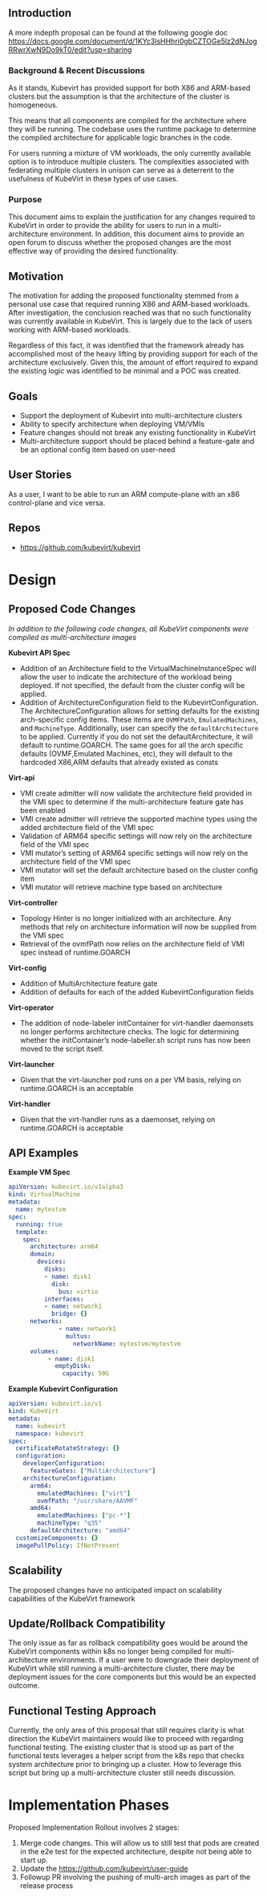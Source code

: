 ## Introduction

A more indepth proposal can be found at the following google doc https://docs.google.com/document/d/1KYc3lsHHhri0gbCZTOGe5lz2dNJogRRwrXwN9Do9kT0/edit?usp=sharing

### Background & Recent Discussions
As it stands, Kubevirt has provided support for both X86 and ARM-based clusters but the assumption is that the architecture of the cluster is homogeneous. 

This means that all components are compiled for the architecture where they will be running. The codebase uses the runtime package to determine the compiled architecture for applicable logic branches in the code. 

For users running a mixture of VM workloads, the only currently available option is to introduce multiple clusters. The complexities associated with federating multiple clusters in unison can serve as a deterrent to the usefulness of KubeVirt in these types of use cases.

### Purpose 
This document aims to explain the justification for any changes required to KubeVirt in order to provide the ability for users to run in a multi-architecture environment.  In addition, this document aims to provide an open forum to discuss whether the proposed changes are the most effective way of providing the desired functionality.

## Motivation

The motivation for adding the proposed functionality stemmed from a personal use case that required running X86 and ARM-based workloads. After investigation, the conclusion reached was that no such functionality was currently available in KubeVirt. This is largely due to the lack of users working with ARM-based workloads. 

Regardless of this fact, it was identified that the framework already has accomplished most of the heavy lifting by providing support for each of the architecture exclusively. Given this, the amount of effort required to expand the existing logic was identified to be minimal and a POC was created. 

## Goals

- Support the deployment of Kubevirt into multi-architecture clusters
- Ability to specify architecture when deploying VM/VMIs 
- Feature changes should not break any existing functionality in KubeVirt
- Multi-architecture support should be placed behind a feature-gate and be an optional config item based on user-need

## User Stories

As a user, I want to be able to run an ARM compute-plane with an x86 control-plane and vice versa.

## Repos
 - https://github.com/kubevirt/kubevirt

# Design

## Proposed Code Changes

*In addition to the following code changes, all KubeVirt components were compiled as multi-architecture images*

**Kubevirt API Spec**

- Addition of an Architecture field to the VirtualMachineInstanceSpec will allow the user to indicate the architecture of the workload being deployed. If not specified, the default from the cluster config will be applied.
- Addition of ArchitectureConfiguration field to the KubevirtConfiguration. The ArchitectureConfiguration allows for setting defaults for the existing arch-specific config items. These items are `OVMFPath`, `EmulatedMachines`, and `MachineType`. Additionally, user can specify the `defaultArchitecture` to be applied. Currently if you do not set the defaultArchitecture, it will default to runtime.GOARCH. The same goes for all the arch specific defaults (OVMF,Emulated Machines, etc), they will default to the hardcoded X86,ARM defaults that already existed  as consts
  

**Virt-api**

- VMI create admitter will now validate the architecture field provided in the VMI spec to determine if the multi-architecture feature gate has been enabled
- VMI create admitter will retrieve the supported machine types using the added architecture field of the VMI spec
- Validation of ARM64 specific settings will now rely on the architecture field of the VMI spec
- VMI mutator’s setting of ARM64 specific settings will now rely on the architecture field of the VMI spec
- VMI mutator will set the default architecture based on the cluster config item
- VMI mutator will retrieve machine type based on architecture

**Virt-controller**

- Topology Hinter is no longer initialized with an architecture. Any methods that rely on architecture information will now be supplied from the VMI spec
- Retrieval of the ovmfPath now relies on the architecture field of VMI spec instead of runtime.GOARCH

**Virt-config**

- Addition of MultiArchitecture feature gate 
- Addition of defaults for each of the added KubevirtConfiguration fields
 
**Virt-operator**

- The addition of node-labeler initContainer for virt-handler daemonsets no longer performs architecture checks. The logic for determining whether the initContainer’s node-labeller.sh script runs has now been moved to the script itself.

**Virt-launcher**

- Given that the virt-launcher pod runs on a per VM basis, relying on runtime.GOARCH is an acceptable

**Virt-handler**

- Given that the virt-handler runs as a daemonset, relying on runtime.GOARCH is acceptable


## API Examples

**Example VM Spec**

```yaml
apiVersion: kubevirt.io/v1alpha3
kind: VirtualMachine
metadata:
  name: mytestvm
spec:
  running: true
  template:
    spec:
      architecture: arm64
      domain:
        devices:
          disks:
          - name: disk1
            disk:
              bus: virtio
          interfaces:
          - name: network1
            bridge: {}
      networks:
              - name: network1
                multus:
                  networkName: mytestvm/mytestvm
      volumes:
           - name: disk1
             emptyDisk:
               capacity: 50G
```

**Example Kubevirt Configuration**

```yaml	
apiVersion: kubevirt.io/v1
kind: KubeVirt
metadata:
  name: kubevirt
  namespace: kubevirt
spec:
  certificateRotateStrategy: {}
  configuration:
    developerConfiguration:
      featureGates: ["MultiArchitecture"]
    architectureConfiguration:
      arm64:
        emulatedMachines: ["virt"]
        ovmfPath: "/usr/share/AAVMF"
      amd64:
        emulatedMachines: ["pc-*"]
        machineType: "q35"
      defaultArchitecture: "amd64"
  customizeComponents: {}
  imagePullPolicy: IfNotPresent
```

## Scalability

The proposed changes have no anticipated impact on scalability capabilities of the KubeVirt framework


## Update/Rollback Compatibility

The only issue as far as rollback compatibility goes would be around the KubeVirt components within k8s no longer being compiled for multi-architecture environments. If a user were to downgrade their deployment of KubeVirt while still running a multi-architecture cluster, there may be deployment issues for the core components but this would be an expected outcome. 

## Functional Testing Approach

Currently, the only area of this proposal that still requires clarity is what direction the KubeVirt maintainers would like to proceed with regarding functional testing. The existing cluster that is stood up as part of the functional tests leverages a helper script from the k8s repo that checks system architecture prior to bringing up a cluster. How to leverage this script but bring up a multi-architecture cluster still needs discussion.

# Implementation Phases

Proposed Implementation Rollout involves 2 stages:

1. Merge code changes. This will allow us to still test that pods are created in the e2e test for the expected architecture, despite not being able to start up.
2. Update the https://github.com/kubevirt/user-guide 
3. Followup PR involving the pushing of multi-arch images as part of the release process